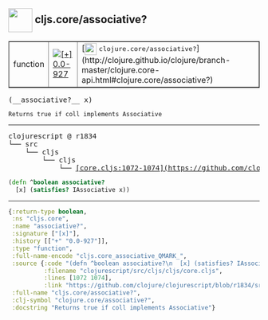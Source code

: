 ## <img width="48px" valign="middle" src="http://i.imgur.com/Hi20huC.png"> cljs.core/associative?

 <table border="1">
<tr>
<td>function</td>
<td><a href="https://github.com/cljsinfo/api-refs/tree/0.0-927"><img valign="middle" alt="[+] 0.0-927" src="https://img.shields.io/badge/+-0.0--927-lightgrey.svg"></a> </td>
<td>
[<img height="24px" valign="middle" src="http://i.imgur.com/1GjPKvB.png"> <samp>clojure.core/associative?</samp>](http://clojure.github.io/clojure/branch-master/clojure.core-api.html#clojure.core/associative?)
</td>
</tr>
</table>

 <samp>
(__associative?__ x)<br>
</samp>

```
Returns true if coll implements Associative
```

---

 <pre>
clojurescript @ r1834
└── src
    └── cljs
        └── cljs
            └── <ins>[core.cljs:1072-1074](https://github.com/clojure/clojurescript/blob/r1834/src/cljs/cljs/core.cljs#L1072-L1074)</ins>
</pre>

```clj
(defn ^boolean associative?
  [x] (satisfies? IAssociative x))
```


---

```clj
{:return-type boolean,
 :ns "cljs.core",
 :name "associative?",
 :signature ["[x]"],
 :history [["+" "0.0-927"]],
 :type "function",
 :full-name-encode "cljs.core_associative_QMARK_",
 :source {:code "(defn ^boolean associative?\n  [x] (satisfies? IAssociative x))",
          :filename "clojurescript/src/cljs/cljs/core.cljs",
          :lines [1072 1074],
          :link "https://github.com/clojure/clojurescript/blob/r1834/src/cljs/cljs/core.cljs#L1072-L1074"},
 :full-name "cljs.core/associative?",
 :clj-symbol "clojure.core/associative?",
 :docstring "Returns true if coll implements Associative"}

```
